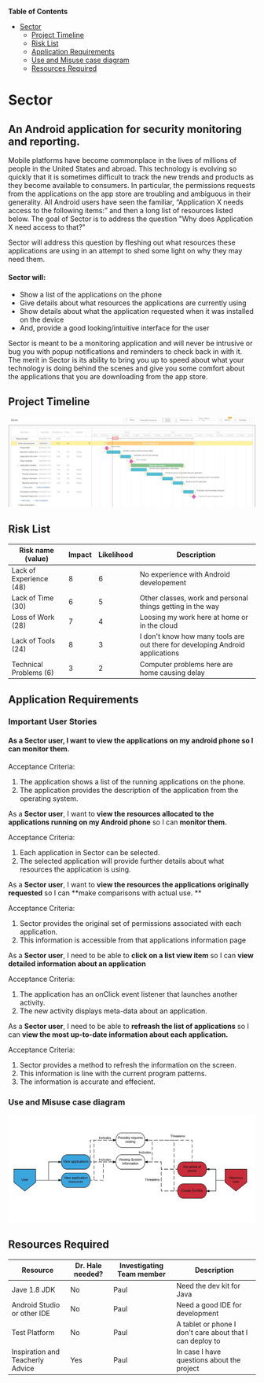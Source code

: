 **Table of Contents**

- [Sector](#sector)
	- [Project Timeline](#project-timeline)
	- [Risk List](#risk-list)
	- [Application Requirements](#application-requirements)
	- [Use and Misuse case diagram](#use-and-misuse-case-diagram)
	- [Resources Required](#resources-required)

# Sector
## An Android application for security monitoring and reporting.

Mobile platforms have become commonplace in the lives of millions of people in the United States and abroad. This technology is evolving so quickly that it is sometimes difficult to track the new trends and products as they become available to consumers. In particular, the permissions requests from the applications on the app store are troubling and ambiguous in their generality. All Android users have seen the familiar, “Application X needs access to the following items:” and then a long list of resources listed below. The goal of Sector is to address the question "Why does Application X need access to that?"

Sector will address this question by fleshing out what resources these applications are using in an attempt to shed some light on why they may need them. 
#### Sector will:
* Show a list of the applications on the phone
* Give details about what resources the applications are currently using
* Show details about what the application requested when it was installed on the device
* And, provide a good looking/intuitive interface for the user

Sector is meant to be a monitoring application and will never be intrusive or bug you with popup notifications and reminders to check back in with it. The merit in Sector is its ability to bring you up to speed about what your technology is doing behind the scenes and give you some comfort about the applications that you are downloading from the app store.

## Project Timeline
![alt tag](https://raw.githubusercontent.com/pstratman/sector/master/GANTT.JPG)

## Risk List
|Risk name (value)  | Impact     | Likelihood | Description |
|-------------------|------------|------------|-------------|
| Lack of Experience (48) | 8 | 6 | No experience with Android developement  |
| Lack of Time (30) | 6 | 5 | Other classes, work and personal things getting in the way |
| Loss of Work (28) | 7 | 4 | Loosing my work here at home or in the cloud |
| Lack of Tools (24) | 8 | 3 | I don't know how many tools are out there for developing Android applications |
| Technical Problems (6) | 3 | 2 | Computer problems here are home causing delay |

## Application Requirements

### Important User Stories

#### As a **Sector user**, I want to **view the applications on my android phone** so I can **monitor them.**

Acceptance Criteria:

1. The application shows a list of the running applications on the phone.
2. The application provides the description of the application from the operating system.

As a **Sector user**, I want to **view the resources allocated to the applications running on my Android phone** so I can **monitor them.**

Acceptance Criteria:

1. Each application in Sector can be selected.
2. The selected application will provide further details about what resources the application is using.

As a **Sector user**, I want to **view the resources the applications originally requested** so I can **make comparisons with actual use. ** 

Acceptance Criteria:

1. Sector provides the original set of permissions associated with each application.
2. This information is accessible from that applications information page

As a **Sector user**, I need to be able to **click on a list view item** so I can **view detailed information about an application**

Acceptance Criteria:

1. The application has an onClick event listener that launches another activity.
2. The new activity displays meta-data about an application.

As a **Sector user**, I need to be able to **refreash the list of applications** so I can **view the most up-to-date information about each application.**

Acceptance Criteria:

1. Sector provides a method to refresh the information on the screen.
2. This information is line with the current program patterns.
3. The information is accurate and effecient.


### Use and Misuse case diagram
![alt tag](https://raw.githubusercontent.com/pstratman/sector/master/Use%20and%20Misuse%20-%20Page%201.jpeg)

## Resources Required
|Resource  | Dr. Hale needed? | Investigating Team member | Description |
|-------------------|---------|---------------------------|-------------|
| Jave 1.8 JDK | No | Paul | Need the dev kit for Java |
| Android Studio or other IDE | No | Paul | Need a good IDE for development |
| Test Platform | No | Paul | A tablet or phone I don't care about that I can deploy to |
| Inspiration and Teacherly Advice | Yes | Paul | In case I have questions about the project |




